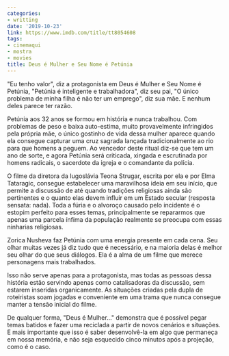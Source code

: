 ```yaml
---
categories:
- writting
date: '2019-10-23'
link: https://www.imdb.com/title/tt8054608
tags:
- cinemaqui
- mostra
- movies
title: Deus é Mulher e Seu Nome é Petúnia
---
```


"Eu tenho valor", diz a protagonista em Deus é Mulher e Seu Nome é Petúnia, "Petúnia é inteligente e trabalhadora", diz seu pai, "O único problema de minha filha é não ter um emprego", diz sua mãe. E nenhum deles parece ter razão.

Petúnia aos 32 anos se formou em história e nunca trabalhou. Com problemas de peso e baixa auto-estima, muito provavelmente infringidos pela própria mãe, o único gostinho de vida dessa mulher aparece quando ela consegue capturar uma cruz sagrada lançada tradicionalmente ao rio para que homens a peguem. Ao vencedor deste ritual diz-se que tem um ano de sorte, e agora Petúnia será criticada, xingada e escrutinada por homens radicais, o sacerdote da igreja e o comandante da polícia.

O filme da diretora da Iugoslávia Teona Strugar, escrita por ela e por Elma Tataragic, consegue estabelecer uma maravilhosa ideia em seu início, que permite a discussão de até quando tradições religiosas ainda são pertinentes e o quanto elas devem influir em um Estado secular (resposta sensata: nada). Toda a fúria e o alvoroço causado pelo incidente é o estopim perfeito para esses temas, principalmente se repararmos que apenas uma parcela ínfima da população realmente se preocupa com essas ninharias religiosas.

Zorica Nusheva faz Petúnia com uma energia presente em cada cena. Seu olhar muitas vezes já diz tudo que é necessário, e na maioria delas é melhor seu olhar do que seus diálogos. Ela é a alma de um filme que merece personagens mais trabalhados.

Isso não serve apenas para a protagonista, mas todas as pessoas dessa história estão servindo apenas como catalisadoras da discussão, sem estarem inseridas organicamente. As situações criadas pela dupla de roteiristas soam jogadas e conveniente em uma trama que nunca consegue manter a tensão inicial do filme.

De qualquer forma, "Deus é Mulher..." demonstra que é possível pegar temas batidos e fazer uma reciclada a partir de novos cenários e situações. E mais importante que isso é saber desenvolvê-la em algo que permaneça em nossa memória, e não seja esquecido cinco minutos após a projeção, como é o caso.